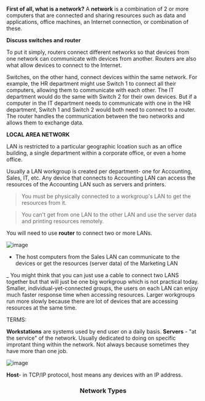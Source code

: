 **First of all, what is a network?**
A **network** is a combination of 2 or more computers that are connected and sharing resources such as data and applications, office machines, an Internet connection, or combination of these.


**Discuss switches and router**

To put it simply, routers connect different networks so that devices from one network can communicate with devices from another. Routers are also what allow devices to connect to the Internet.

Switches, on the other hand, connect devices within the same network. For example, the HR department might use Switch 1 to connect all their computers, allowing them to communicate with each other. The IT department would do the same with Switch 2 for their own devices. But if a computer in the IT department needs to communicate with one in the HR department, Switch 1 and Switch 2 would both need to connect to a router. The router handles the communication between the two networks and allows them to exchange data.


**LOCAL AREA NETWORK**

LAN is restricted to a particular geographic lcoation such as an office building, a single department within a corporate office, or even a home office.

Usually a LAN workgroup is created per department- one for Accounting, Sales, IT, etc.
Any device that connects to Accounting LAN can access the resources of the Accounting LAN such as servers and printers.



> You must be physically connected to a workgroup's LAN to get the resources from it.


> You can't get from one LAN to the other LAN and use the server data and printing resources remotely.

You will need to use **router** to connect two or more LANs.


![image](https://github.com/user-attachments/assets/d51dfa44-03a7-4fa8-9485-d5b7024c5003)

- The host computers from the Sales LAN can communicate to the devices or get the resources (server data) of the Marketing LAN


_ You might think that you can just use a cable to connect two LANS together but that will just be one big workgroup which is not practical today. Smaller, individual-yet-connected groups, the users on each LAN can enjoy much faster response time when accessing resources. Larger workgroups run more slowly because there are lot of devices that are accessing resources at the same time.


TERMS:

**Workstations** are systems used by end user on a daily basis.
**Servers** - "at the service" of the network. Usually dedicated to doing on specific improtant thing within the network. Not always because sometimes they have more than one job.

![image](https://github.com/user-attachments/assets/4cfa6630-5f74-43ab-9f95-406245797d5d)

**Host**- in TCP/IP protocol, host means any devices with an IP address.


<h3 align="center">Network Types</h3>
